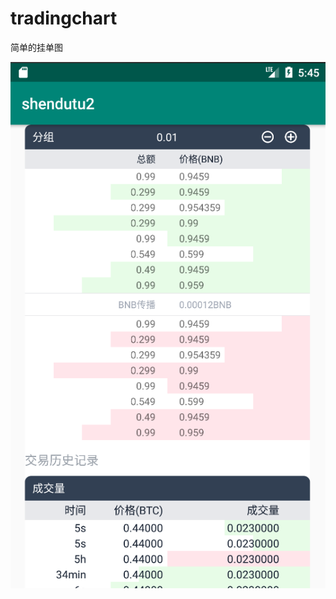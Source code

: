 # tradingchart
简单的挂单图

![Image text](https://github.com/LucasXu01/tradingchart/blob/master/%E5%B1%8F%E5%B9%95%E5%BF%AB%E7%85%A7%202019-04-03%20%E4%B8%8B%E5%8D%885.45.33.png)
